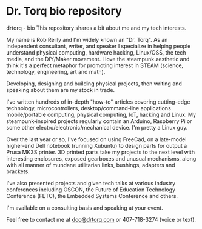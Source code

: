 # Dr. Torq bio repository
drtorq - bio
This repository shares a bit about me and my tech interests.

My name is Rob Reilly and I'm widely known an "Dr. Torq". As an independent consultant, writer, and speaker I 
specialize in helping people understand physical computing, hardware hacking, Linux/OSS, the tech media, and the DIY/Maker movement. I 
love the steampunk aesthetic and think it's a perfect metaphor for promoting interest in STEAM (science, technology, engineering, art
and math).

Developing, designing and building physical projects, then writing and speaking about them are my stock in trade.

I've written hundreds of in-depth "how-to" articles covering cutting-edge technology, microcontrollers, desktop/command-line applications
mobile/portable computing, physical computing, IoT, hacking and Linux. My steampunk-inspired projects regularly contain an Arduino, 
Raspberry Pi or some other electro/electronic/mechanical device. I'm pretty a Linux guy.

Over the last year or so, I've focused on using FreeCad, on a late-model higher-end Dell notebook (running Xubuntu) to design parts 
for output a Prusa MK3S printer. 3D printed parts take my projects to the next level with interesting enclosures, exposed gearboxes and 
unusual mechanisms, along with all manner of mundane utilitarian links, bushings, adapters and brackets. 

I've also presented projects and given tech talks at various industry conferences including OSCON, the Future of Education Technology 
Conference (FETC), the Embedded Systems Conference and others. 

I'm available on a consulting basis and speaking at your event.

Feel free to contact me at doc@drtorq.com or 407-718-3274 (voice or text).
